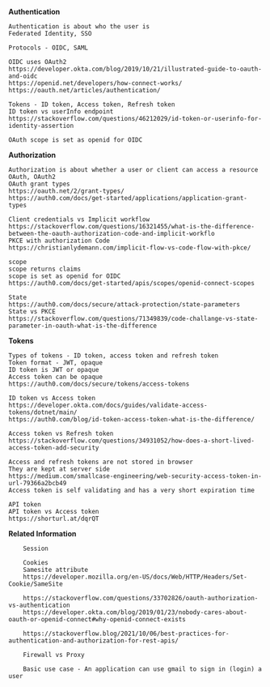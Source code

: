 
**Authentication** 

    Authentication is about who the user is
    Federated Identity, SSO
    
    Protocols - OIDC, SAML

    OIDC uses OAuth2
    https://developer.okta.com/blog/2019/10/21/illustrated-guide-to-oauth-and-oidc 
    https://openid.net/developers/how-connect-works/
    https://oauth.net/articles/authentication/

    Tokens - ID token, Access token, Refresh token
    ID token vs userInfo endpoint
    https://stackoverflow.com/questions/46212029/id-token-or-userinfo-for-identity-assertion

    OAuth scope is set as openid for OIDC

**Authorization**

    Authorization is about whether a user or client can access a resource
    OAuth, OAuth2
    OAuth grant types
    https://oauth.net/2/grant-types/
    https://auth0.com/docs/get-started/applications/application-grant-types

    Client credentials vs Implicit workflow
    https://stackoverflow.com/questions/16321455/what-is-the-difference-between-the-oauth-authorization-code-and-implicit-workflo
    PKCE with authorization Code
    https://christianlydemann.com/implicit-flow-vs-code-flow-with-pkce/

    scope
    scope returns claims
    scope is set as openid for OIDC
    https://auth0.com/docs/get-started/apis/scopes/openid-connect-scopes

    State
    https://auth0.com/docs/secure/attack-protection/state-parameters
    State vs PKCE
    https://stackoverflow.com/questions/71349839/code-challange-vs-state-parameter-in-oauth-what-is-the-difference


**Tokens**

    Types of tokens - ID token, access token and refresh token
    Token format - JWT, opaque
    ID token is JWT or opaque
    Access token can be opaque 
    https://auth0.com/docs/secure/tokens/access-tokens
    
    ID token vs Access token
    https://developer.okta.com/docs/guides/validate-access-tokens/dotnet/main/
    https://auth0.com/blog/id-token-access-token-what-is-the-difference/

    Access token vs Refresh token
    https://stackoverflow.com/questions/34931052/how-does-a-short-lived-access-token-add-security

    Access and refresh tokens are not stored in browser
    They are kept at server side
    https://medium.com/smallcase-engineering/web-security-access-token-in-url-79366a2bcb49 
    Access token is self validating and has a very short expiration time

    API token
    API token vs Access token
    https://shorturl.at/dqrQT


**Related Information**

        Session
        
        Cookies 
        Samesite attribute
        https://developer.mozilla.org/en-US/docs/Web/HTTP/Headers/Set-Cookie/SameSite
        
        https://stackoverflow.com/questions/33702826/oauth-authorization-vs-authentication
        https://developer.okta.com/blog/2019/01/23/nobody-cares-about-oauth-or-openid-connect#why-openid-connect-exists
        
        https://stackoverflow.blog/2021/10/06/best-practices-for-authentication-and-authorization-for-rest-apis/

        Firewall vs Proxy

        Basic use case - An application can use gmail to sign in (login) a user 














